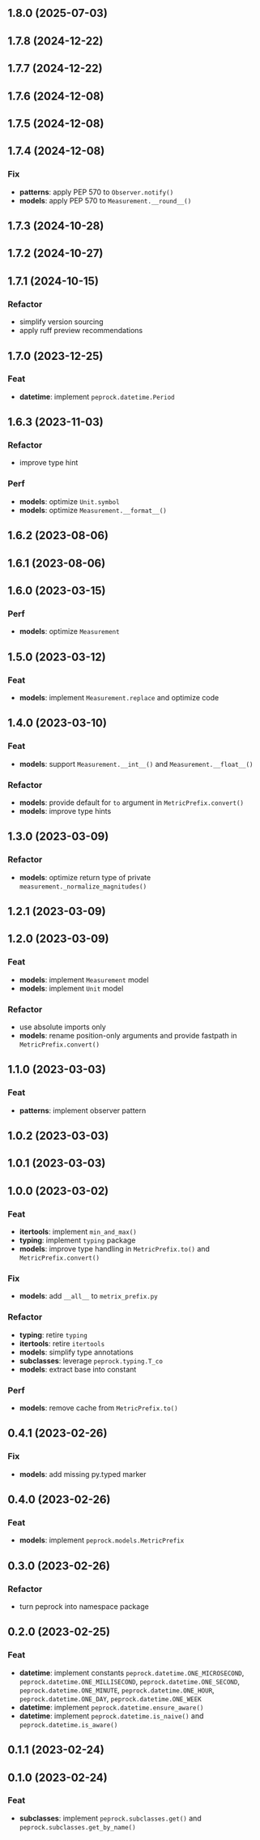 ## 1.8.0 (2025-07-03)

## 1.7.8 (2024-12-22)

## 1.7.7 (2024-12-22)

## 1.7.6 (2024-12-08)

## 1.7.5 (2024-12-08)

## 1.7.4 (2024-12-08)

### Fix

- **patterns**: apply PEP 570 to `Observer.notify()`
- **models**: apply PEP 570 to `Measurement.__round__()`

## 1.7.3 (2024-10-28)

## 1.7.2 (2024-10-27)

## 1.7.1 (2024-10-15)

### Refactor

- simplify version sourcing
- apply ruff preview recommendations

## 1.7.0 (2023-12-25)

### Feat

- **datetime**: implement `peprock.datetime.Period`

## 1.6.3 (2023-11-03)

### Refactor

- improve type hint

### Perf

- **models**: optimize `Unit.symbol`
- **models**: optimize `Measurement.__format__()`

## 1.6.2 (2023-08-06)

## 1.6.1 (2023-08-06)

## 1.6.0 (2023-03-15)

### Perf

- **models**: optimize `Measurement`

## 1.5.0 (2023-03-12)

### Feat

- **models**: implement `Measurement.replace` and optimize code

## 1.4.0 (2023-03-10)

### Feat

- **models**: support `Measurement.__int__()` and `Measurement.__float__()`

### Refactor

- **models**: provide default for `to` argument in `MetricPrefix.convert()`
- **models**: improve type hints

## 1.3.0 (2023-03-09)

### Refactor

- **models**: optimize return type of private `measurement._normalize_magnitudes()`

## 1.2.1 (2023-03-09)

## 1.2.0 (2023-03-09)

### Feat

- **models**: implement `Measurement` model
- **models**: implement `Unit` model

### Refactor

- use absolute imports only
- **models**: rename position-only arguments and provide fastpath in `MetricPrefix.convert()`

## 1.1.0 (2023-03-03)

### Feat

- **patterns**: implement observer pattern

## 1.0.2 (2023-03-03)

## 1.0.1 (2023-03-03)

## 1.0.0 (2023-03-02)

### Feat

- **itertools**: implement `min_and_max()`
- **typing**: implement `typing` package
- **models**: improve type handling in `MetricPrefix.to()` and `MetricPrefix.convert()`

### Fix

- **models**: add `__all__` to `metrix_prefix.py`

### Refactor

- **typing**: retire `typing`
- **itertools**: retire `itertools`
- **models**: simplify type annotations
- **subclasses**: leverage `peprock.typing.T_co`
- **models**: extract base into constant

### Perf

- **models**: remove cache from `MetricPrefix.to()`

## 0.4.1 (2023-02-26)

### Fix

- **models**: add missing py.typed marker

## 0.4.0 (2023-02-26)

### Feat

- **models**: implement `peprock.models.MetricPrefix`

## 0.3.0 (2023-02-26)

### Refactor

- turn peprock into namespace package

## 0.2.0 (2023-02-25)

### Feat

- **datetime**: implement constants `peprock.datetime.ONE_MICROSECOND`, `peprock.datetime.ONE_MILLISECOND`, `peprock.datetime.ONE_SECOND`, `peprock.datetime.ONE_MINUTE`, `peprock.datetime.ONE_HOUR`, `peprock.datetime.ONE_DAY`, `peprock.datetime.ONE_WEEK`
- **datetime**: implement `peprock.datetime.ensure_aware()`
- **datetime**: implement `peprock.datetime.is_naive()` and `peprock.datetime.is_aware()`

## 0.1.1 (2023-02-24)

## 0.1.0 (2023-02-24)

### Feat

- **subclasses**: implement `peprock.subclasses.get()` and `peprock.subclasses.get_by_name()`
